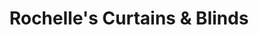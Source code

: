 ---
title: "Rochelle's Curtains & Blinds"
url: /exeter/rochelles-curtains-and-blinds/
shop: curtain
---